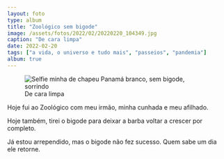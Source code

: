 ```yaml
---
layout: foto
type: album
title: "Zoológico sem bigode"
image: /assets/fotos/2022/02/20220220_104349.jpg
caption: "De cara limpa"
date: 2022-02-20
tags: ["a vida, o universo e tudo mais", "passeios", "pandemia"]
album: true
---
```

<figure class="foto-post">
            <img src="{{ site.baseurl }}/assets/fotos/2022/02/20220220_104349.jpg" alt="Selfie minha de chapeu Panamá branco, sem bigode, sorrindo" title="Eu sem bigode">
            <figcaption>De cara limpa</figcaption>
</figure>
Hoje fui ao Zoológico com meu irmão, minha cunhada e meu afilhado.  

Hoje também, tirei o bigode para deixar a barba voltar a crescer por completo.  

Já estou arrependido, mas o bigode não fez sucesso. Quem sabe um dia ele retorne.